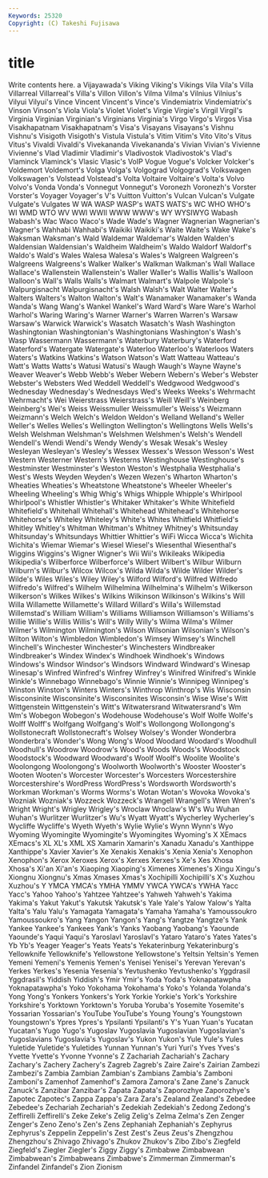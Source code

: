 ```yaml
---
Keywords: 25320 
Copyright: (C) Takeshi Fujisawa
---
```


# title

Write contents here.
a
Vijayawada's Viking Viking's Vikings Vila Vila's Villa Villarreal Villarreal's Villa's
Villon Villon's Vilma Vilma's Vilnius Vilnius's Vilyui Vilyui's Vince Vincent
Vincent's Vince's Vindemiatrix Vindemiatrix's Vinson Vinson's Viola Viola's Violet Violet's
Virgie Virgie's Virgil Virgil's Virginia Virginian Virginian's Virginians Virginia's Virgo
Virgo's Virgos Visa Visakhapatnam Visakhapatnam's Visa's Visayans Visayans's Vishnu Vishnu's
Visigoth Visigoth's Vistula Vistula's Vitim Vitim's Vito Vito's Vitus Vitus's
Vivaldi Vivaldi's Vivekananda Vivekananda's Vivian Vivian's Vivienne Vivienne's Vlad Vladimir
Vladimir's Vladivostok Vladivostok's Vlad's Vlaminck Vlaminck's Vlasic Vlasic's VoIP Vogue
Vogue's Volcker Volcker's Voldemort Voldemort's Volga Volga's Volgograd Volgograd's Volkswagen
Volkswagen's Volstead Volstead's Volta Voltaire Voltaire's Volta's Volvo Volvo's Vonda
Vonda's Vonnegut Vonnegut's Voronezh Voronezh's Vorster Vorster's Voyager Voyager's V's
Vuitton Vuitton's Vulcan Vulcan's Vulgate Vulgate's Vulgates W WA WASP
WASP's WATS WATS's WC WHO WHO's WI WMD WTO WV
WWI WWII WWW WWW's WY WYSIWYG Wabash Wabash's Wac Waco
Waco's Wade Wade's Wagner Wagnerian Wagnerian's Wagner's Wahhabi Wahhabi's Waikiki
Waikiki's Waite Waite's Wake Wake's Waksman Waksman's Wald Waldemar Waldemar's
Walden Walden's Waldensian Waldensian's Waldheim Waldheim's Waldo Waldorf Waldorf's Waldo's
Wald's Wales Walesa Walesa's Wales's Walgreen Walgreen's Walgreens Walgreens's Walker
Walker's Walkman Walkman's Wall Wallace Wallace's Wallenstein Wallenstein's Waller Waller's
Wallis Wallis's Walloon Walloon's Wall's Walls Walls's Walmart Walmart's Walpole
Walpole's Walpurgisnacht Walpurgisnacht's Walsh Walsh's Walt Walter Walter's Walters Walters's
Walton Walton's Walt's Wanamaker Wanamaker's Wanda Wanda's Wang Wang's Wankel
Wankel's Ward Ward's Ware Ware's Warhol Warhol's Waring Waring's Warner
Warner's Warren Warren's Warsaw Warsaw's Warwick Warwick's Wasatch Wasatch's Wash
Washington Washingtonian Washingtonian's Washingtonians Washington's Wash's Wasp Wassermann Wassermann's Waterbury
Waterbury's Waterford Waterford's Watergate Watergate's Waterloo Waterloo's Waterloos Waters Waters's
Watkins Watkins's Watson Watson's Watt Watteau Watteau's Watt's Watts Watts's
Watusi Watusi's Waugh Waugh's Wayne Wayne's Weaver Weaver's Webb Webb's
Weber Webern Webern's Weber's Webster Webster's Websters Wed Weddell Weddell's
Wedgwood Wedgwood's Wednesday Wednesday's Wednesdays Wed's Weeks Weeks's Wehrmacht Wehrmacht's
Wei Weierstrass Weierstrass's Weill Weill's Weinberg Weinberg's Wei's Weiss Weissmuller
Weissmuller's Weiss's Weizmann Weizmann's Welch Welch's Weldon Weldon's Welland Welland's
Weller Weller's Welles Welles's Wellington Wellington's Wellingtons Wells Wells's Welsh
Welshman Welshman's Welshmen Welshmen's Welsh's Wendell Wendell's Wendi Wendi's Wendy
Wendy's Wesak Wesak's Wesley Wesleyan Wesleyan's Wesley's Wessex Wessex's Wesson
Wesson's West Western Westerner Western's Westerns Westinghouse Westinghouse's Westminster Westminster's
Weston Weston's Westphalia Westphalia's West's Wests Weyden Weyden's Wezen Wezen's
Wharton Wharton's Wheaties Wheaties's Wheatstone Wheatstone's Wheeler Wheeler's Wheeling Wheeling's
Whig Whig's Whigs Whipple Whipple's Whirlpool Whirlpool's Whistler Whistler's Whitaker
Whitaker's White Whitefield Whitefield's Whitehall Whitehall's Whitehead Whitehead's Whitehorse Whitehorse's
Whiteley Whiteley's White's Whites Whitfield Whitfield's Whitley Whitley's Whitman Whitman's
Whitney Whitney's Whitsunday Whitsunday's Whitsundays Whittier Whittier's WiFi Wicca Wicca's
Wichita Wichita's Wiemar Wiemar's Wiesel Wiesel's Wiesenthal Wiesenthal's Wiggins Wiggins's
Wigner Wigner's Wii Wii's Wikileaks Wikipedia Wikipedia's Wilberforce Wilberforce's Wilbert
Wilbert's Wilbur Wilburn Wilburn's Wilbur's Wilcox Wilcox's Wilda Wilda's Wilde
Wilder Wilder's Wilde's Wiles Wiles's Wiley Wiley's Wilford Wilford's Wilfred
Wilfredo Wilfredo's Wilfred's Wilhelm Wilhelmina Wilhelmina's Wilhelm's Wilkerson Wilkerson's Wilkes
Wilkes's Wilkins Wilkinson Wilkinson's Wilkins's Will Willa Willamette Willamette's Willard
Willard's Willa's Willemstad Willemstad's William William's Williams Williamson Williamson's Williams's
Willie Willie's Willis Willis's Will's Willy Willy's Wilma Wilma's Wilmer
Wilmer's Wilmington Wilmington's Wilson Wilsonian Wilsonian's Wilson's Wilton Wilton's Wimbledon
Wimbledon's Wimsey Wimsey's Winchell Winchell's Winchester Winchester's Winchesters Windbreaker Windbreaker's
Windex Windex's Windhoek Windhoek's Windows Windows's Windsor Windsor's Windsors Windward
Windward's Winesap Winesap's Winfred Winfred's Winfrey Winfrey's Winifred Winifred's Winkle
Winkle's Winnebago Winnebago's Winnie Winnie's Winnipeg Winnipeg's Winston Winston's Winters
Winters's Winthrop Winthrop's Wis Wisconsin Wisconsinite Wisconsinite's Wisconsinites Wisconsin's Wise
Wise's Witt Wittgenstein Wittgenstein's Witt's Witwatersrand Witwatersrand's Wm Wm's Wobegon
Wobegon's Wodehouse Wodehouse's Wolf Wolfe Wolfe's Wolff Wolff's Wolfgang Wolfgang's
Wolf's Wollongong Wollongong's Wollstonecraft Wollstonecraft's Wolsey Wolsey's Wonder Wonderbra Wonderbra's
Wonder's Wong Wong's Wood Woodard Woodard's Woodhull Woodhull's Woodrow Woodrow's
Wood's Woods Woods's Woodstock Woodstock's Woodward Woodward's Woolf Woolf's Woolite
Woolite's Woolongong Woolongong's Woolworth Woolworth's Wooster Wooster's Wooten Wooten's Worcester
Worcester's Worcesters Worcestershire Worcestershire's WordPress WordPress's Wordsworth Wordsworth's Workman Workman's
Worms Worms's Wotan Wotan's Wovoka Wovoka's Wozniak Wozniak's Wozzeck Wozzeck's
Wrangell Wrangell's Wren Wren's Wright Wright's Wrigley Wrigley's Wroclaw Wroclaw's
W's Wu Wuhan Wuhan's Wurlitzer Wurlitzer's Wu's Wyatt Wyatt's Wycherley
Wycherley's Wycliffe Wycliffe's Wyeth Wyeth's Wylie Wylie's Wynn Wynn's Wyo
Wyoming Wyomingite Wyomingite's Wyomingites Wyoming's X XEmacs XEmacs's XL XL's
XML XS Xamarin Xamarin's Xanadu Xanadu's Xanthippe Xanthippe's Xavier Xavier's
Xe Xenakis Xenakis's Xenia Xenia's Xenophon Xenophon's Xerox Xeroxes Xerox's
Xerxes Xerxes's Xe's Xes Xhosa Xhosa's Xi'an Xi'an's Xiaoping Xiaoping's
Ximenes Ximenes's Xingu Xingu's Xiongnu Xiongnu's Xmas Xmases Xmas's Xochipilli
Xochipilli's X's Xuzhou Xuzhou's Y YMCA YMCA's YMHA YMMV YWCA
YWCA's YWHA Yacc Yacc's Yahoo Yahoo's Yahtzee Yahtzee's Yahweh Yahweh's
Yakima Yakima's Yakut Yakut's Yakutsk Yakutsk's Yale Yale's Yalow Yalow's
Yalta Yalta's Yalu Yalu's Yamagata Yamagata's Yamaha Yamaha's Yamoussoukro Yamoussoukro's
Yang Yangon Yangon's Yang's Yangtze Yangtze's Yank Yankee Yankee's Yankees
Yank's Yanks Yaobang Yaobang's Yaounde Yaounde's Yaqui Yaqui's Yaroslavl Yaroslavl's
Yataro Yataro's Yates Yates's Yb Yb's Yeager Yeager's Yeats Yeats's
Yekaterinburg Yekaterinburg's Yellowknife Yellowknife's Yellowstone Yellowstone's Yeltsin Yeltsin's Yemen Yemeni
Yemeni's Yemenis Yemen's Yenisei Yenisei's Yerevan Yerevan's Yerkes Yerkes's Yesenia
Yesenia's Yevtushenko Yevtushenko's Yggdrasil Yggdrasil's Yiddish Yiddish's Ymir Ymir's Yoda
Yoda's Yoknapatawpha Yoknapatawpha's Yoko Yokohama Yokohama's Yoko's Yolanda Yolanda's Yong
Yong's Yonkers Yonkers's York Yorkie Yorkie's York's Yorkshire Yorkshire's Yorktown
Yorktown's Yoruba Yoruba's Yosemite Yosemite's Yossarian Yossarian's YouTube YouTube's Young
Young's Youngstown Youngstown's Ypres Ypres's Ypsilanti Ypsilanti's Y's Yuan Yuan's
Yucatan Yucatan's Yugo Yugo's Yugoslav Yugoslavia Yugoslavian Yugoslavian's Yugoslavians Yugoslavia's
Yugoslav's Yukon Yukon's Yule Yule's Yules Yuletide Yuletide's Yuletides Yunnan
Yunnan's Yuri Yuri's Yves Yves's Yvette Yvette's Yvonne Yvonne's Z
Zachariah Zachariah's Zachary Zachary's Zachery Zachery's Zagreb Zagreb's Zaire Zaire's
Zairian Zambezi Zambezi's Zambia Zambian Zambian's Zambians Zambia's Zamboni Zamboni's
Zamenhof Zamenhof's Zamora Zamora's Zane Zane's Zanuck Zanuck's Zanzibar Zanzibar's
Zapata Zapata's Zaporozhye Zaporozhye's Zapotec Zapotec's Zappa Zappa's Zara Zara's
Zealand Zealand's Zebedee Zebedee's Zechariah Zechariah's Zedekiah Zedekiah's Zedong Zedong's
Zeffirelli Zeffirelli's Zeke Zeke's Zelig Zelig's Zelma Zelma's Zen Zenger
Zenger's Zeno Zeno's Zen's Zens Zephaniah Zephaniah's Zephyrus Zephyrus's Zeppelin
Zeppelin's Zest Zest's Zeus Zeus's Zhengzhou Zhengzhou's Zhivago Zhivago's Zhukov
Zhukov's Zibo Zibo's Ziegfeld Ziegfeld's Ziegler Ziegler's Ziggy Ziggy's Zimbabwe
Zimbabwean Zimbabwean's Zimbabweans Zimbabwe's Zimmerman Zimmerman's Zinfandel Zinfandel's Zion Zionism
